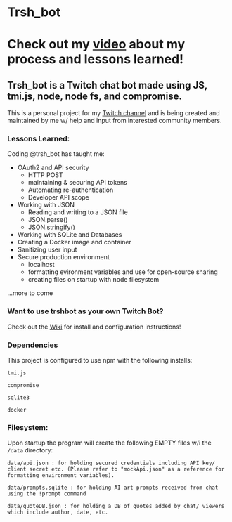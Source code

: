 # Trsh_bot

# Check out my [video](https://www.youtube.com/watch?v=beX7J6xCqIM) about my process and lessons learned!

## Trsh_bot is a Twitch chat bot made using JS, tmi.js, node, node fs, and compromise.

This is a personal project for my [Twitch channel](https://www.twitch.tv/trshpuppy) and is being created and maintained by me w/ help and input from interested community members.

### Lessons Learned:

Coding @trsh_bot has taught me:

- OAuth2 and API security
  - HTTP POST
  - maintaining & securing API tokens
  - Automating re-authentication
  - Developer API scope
- Working with JSON
  - Reading and writing to a JSON file
  - JSON.parse()
  - JSON.stringify()
- Working with SQLite and Databases
- Creating a Docker image and container
- Sanitizing user input
- Secure production environment
  - localhost
  - formatting evironment variables and use for open-source sharing
  - creating files on startup with node filesystem

...more to come

### Want to use trshbot as your own Twitch Bot?
Check out the [Wiki](https://github.com/TrshPuppy/trsh_bot/wiki) for install and configuration instructions!

### Dependencies

This project is configured to use npm with the following installs:

```
tmi.js
```

```
compromise
```

```
sqlite3
```

```
docker
```

### Filesystem:

Upon startup the program will create the following EMPTY files w/i the `/data` directory:

```
data/api.json : for holding secured credentials including API key/ client secret etc. (Please refer to "mockApi.json" as a reference for formatting environment variables).
```

```
data/prompts.sqlite : for holding AI art prompts received from chat using the !prompt command
```

```
data/quoteDB.json : for holding a DB of quotes added by chat/ viewers which include author, date, etc.
```
